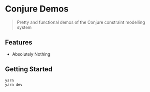 # Conjure Demos

> Pretty and functional demos of the Conjure constraint modelling system

## Features

- Absolutely Nothing

## Getting Started

```bash
yarn
yarn dev
```
